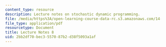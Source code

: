 ```yaml
---
content_type: resource
description: Lecture notes on stochastic dynamic programming.
file: /media/https%3A/open-learning-course-data-rc.s3.amazonaws.com/14-451-dynamic-optimization-methods-with-applications-fall-2009/2bb2df70bec3557087b2d38f5093a1af_MIT14_451F09_lec08.pdf
file_type: application/pdf
resourcetype: Document
title: Lecture Notes 8
uid: 2bb2df70-bec3-5570-87b2-d38f5093a1af
---
```

